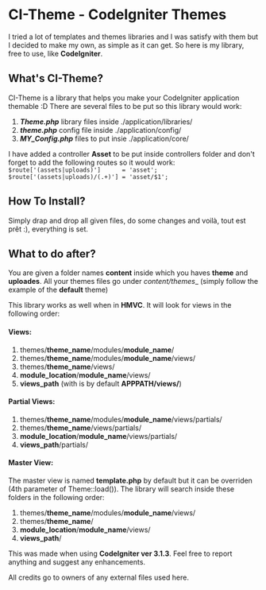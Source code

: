 # CI-Theme - CodeIgniter Themes
I tried a lot of templates and themes libraries and I was satisfy with them but I decided to make my own, as simple as it can get. So here is my library, free to use, like **CodeIgniter**.
## What's CI-Theme?
CI-Theme is a library that helps you make your CodeIgniter application themable :D
There are several files to be put so this library would work:
1. **_Theme.php_** library files inside ./application/libraries/
2. **_theme.php_** config file inside ./application/config/
3. **_MY_Config.php_** files to put insie ./application/core/

I have added a controller **Asset** to be put inside controllers folder and don't forget to add the following routes so it would work:
`$route['(assets|uploads)']      = 'asset';`
`$route['(assets|uploads)/(.+)'] = 'asset/$1';`

## How To Install?
Simply drap and drop all given files, do some changes and voilà, tout est prêt :), everything is set.

## What to do after?
You are given a folder names **content** inside which you haves **theme** and **uploades**. All your themes files go under _content/themes__ (simply follow the example of the **default** theme)

This library works as well when in **HMVC**. It will look for views in the following order:
#### Views:
1. themes/**theme_name**/modules/**module_name**/
2. themes/**theme_name**/modules/**module_name**/views/
3. themes/**theme_name**/views/
4. **module_location**/**module_name**/views/
5. **views_path** (with is by default **APPPATH/views/**)

#### Partial Views:
1. themes/**theme_name**/modules/**module_name**/views/partials/
3. themes/**theme_name**/views/partials/
4. **module_location**/**module_name**/views/partials/
5. **views_path**/partials/

#### Master View:
The master view is named **template.php** by default but it can be overriden (4th parameter of Theme::load()).
The library will search inside these folders in the following order:
1. themes/**theme_name**/modules/**module_name**/views/
2. themes/**theme_name**/
3. **module_location**/**module_name**/views/
4. **views_path**/

This was made when using **CodeIgniter ver 3.1.3**. Feel free to report anything and suggest any enhancements.

All credits go to owners of any external files used here.